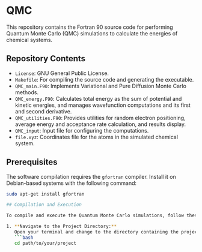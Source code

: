 # QMC

This repository contains the Fortran 90 source code for performing Quantum
Monte Carlo (QMC) simulations to calculate the energies of chemical systems.

## Repository Contents

- `License`: GNU General Public License.
- `Makefile`: For compiling the source code and generating the executable.
- `QMC_main.F90`: Implements Variational and Pure Diffusion Monte Carlo methods.
- `QMC_energy.F90`: Calculates total energy as the sum of potential and kinetic
                    energies, and manages wavefunction computations and its first
                    and second derivative.
- `QMC_utilities.F90`: Provides utilities for random electron positioning,
                       average energy and acceptance rate calculation, and
                       results display.
- `QMC_input`: Input file for configuring the computations.
- `file.xyz`: Coordinates file for the atoms in the simulated chemical system.

## Prerequisites

The software compilation requires the `gfortran` compiler. Install it on
Debian-based systems with the following command:
```bash
sudo apt-get install gfortran

## Compilation and Execution

To compile and execute the Quantum Monte Carlo simulations, follow these simple steps:

1. **Navigate to the Project Directory:**
   Open your terminal and change to the directory containing the project files.
   ```bash
   cd path/to/your/project
